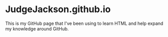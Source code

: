 # JudgeJackson.github.io

This is my GitHub page that I've been using to learn HTML and help expand my knowledge around GitHub.
